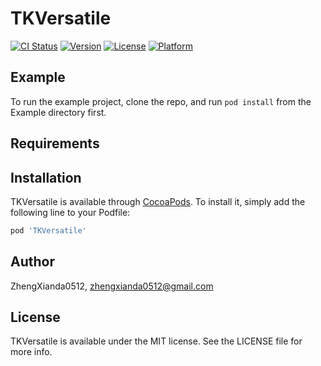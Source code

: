 # TKVersatile

[![CI Status](http://img.shields.io/travis/ZhengXianda0512/TKVersatile.svg?style=flat)](https://travis-ci.org/ZhengXianda0512/TKVersatile)
[![Version](https://img.shields.io/cocoapods/v/TKVersatile.svg?style=flat)](http://cocoapods.org/pods/TKVersatile)
[![License](https://img.shields.io/cocoapods/l/TKVersatile.svg?style=flat)](http://cocoapods.org/pods/TKVersatile)
[![Platform](https://img.shields.io/cocoapods/p/TKVersatile.svg?style=flat)](http://cocoapods.org/pods/TKVersatile)

## Example

To run the example project, clone the repo, and run `pod install` from the Example directory first.

## Requirements

## Installation

TKVersatile is available through [CocoaPods](http://cocoapods.org). To install
it, simply add the following line to your Podfile:

```ruby
pod 'TKVersatile'
```

## Author

ZhengXianda0512, zhengxianda0512@gmail.com

## License

TKVersatile is available under the MIT license. See the LICENSE file for more info.
